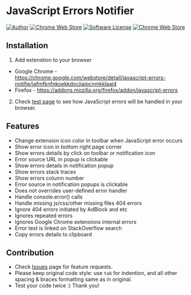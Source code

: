 JavaScript Errors Notifier
==========================

[![Author](http://img.shields.io/badge/author-@barbushin-blue.svg?style=flat-square)](https://www.linkedin.com/in/barbushin)
[![Chrome Web Store](https://img.shields.io/chrome-web-store/v/jafmfknfnkoekkdocjiaipcnmkklaajd.svg?maxAge=2592000&style=flat-square)](https://chrome.google.com/webstore/detail/javascript-errors-notifie/jafmfknfnkoekkdocjiaipcnmkklaajd)
[![Software License](https://img.shields.io/badge/license-MIT-brightgreen.svg?style=flat-square)](LICENSE)
[![Chrome Web Store](https://img.shields.io/chrome-web-store/d/jafmfknfnkoekkdocjiaipcnmkklaajd.svg?maxAge=86400&style=flat-square)](https://chrome.google.com/webstore/detail/javascript-errors-notifie/jafmfknfnkoekkdocjiaipcnmkklaajd)

## Installation

1. Add extenstion to your browser 
 * Google Chrome - https://chrome.google.com/webstore/detail/javascript-errors-notifie/jafmfknfnkoekkdocjiaipcnmkklaajd
 * Firefox - https://addons.mozilla.org/firefox/addon/javascript-errors
2. Check [test page](http://consle.com/instance/examples/#handle_javascript_errors) to see how JavaScript errors will be handled in your browser.

## Features

* Change extension icon color in toolbar when JavaScript error occurs 
* Show error icon in bottom right page corner
* Show errors details by click on toolbar or notification icon
* Error source URL in popup is clickable
* Show errors details in notification popup
* Show errors stack traces
* Show errors column number
* Error source in notification popups is clickable
* Does not overrides user-defined error handler
* Handle console.error() calls
* Handle missing js/css/other missing files 404 errors
* Ignore 404 errors initiated by AdBlock and etc
* Ignores repeated errors
* Ignores Google Chrome extensions internal errors
* Error text is linked on StackOverflow search
* Copy errors details to clipboard

## Contribution

* Check [Issues](https://github.com/barbushin/javascript-errors-notifier/issues) page for feature requests.
* Please keep original code style: use `tab` for indention, and all other spacing & braces formatting same as in original.
* Test your code twice :) Thank you!
